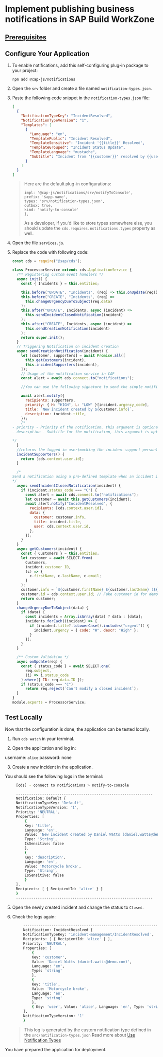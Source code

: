 # Implement publishing business notifications in SAP Build WorkZone

## [Prerequisites]((./mission-prerequisites/1-getting-started-with-alertnotification))
 
## Configure Your Application

1. To enable notifications, add this self-configuring plug-in package to your project:

   ```
   npm add @cap-js/notifications
   ```

2. Open the `srv` folder and create a file named `notification-types.json`. 


3. Paste the following code snippet in the `notification-types.json` file:

   ```json
   [
     {
       "NotificationTypeKey": "IncidentResolved",
       "NotificationTypeVersion": "1",
       "Templates": [
         {
           "Language": "en",
           "TemplatePublic": "Incident Resolved",
           "TemplateSensitive": "Incident '{{title}}' Resolved",
           "TemplateGrouped": "Incident Status Update",
           "TemplateLanguage": "mustache",
           "Subtitle": "Incident from '{{customer}}' resolved by {{user}}."
         }
       ]
     }
   ]
   ```

   > Here are the default plug-in configurations:
   >
   > ```notifications: {
   > impl: '@cap-js/notifications/srv/notifyToConsole',
   > prefix: '$app-name',
   > types: 'srv/notification-types.json',
   > outbox: true,
   > kind: 'notify-to-console'
   > },
   > ```
   >
   > As a developer, if you'd like to store types somewhere else, you should update the `cds.requires.notifications.types` property as well.

4. Open the file `services.js`.

5. Replace the code with following code:

   ```js
   const cds = require("@sap/cds");

   class ProcessorService extends cds.ApplicationService {
     /** Registering custom event handlers */
     async init() {
       const { Incidents } = this.entities;

       this.before("UPDATE", "Incidents", (req) => this.onUpdate(req));
       this.before("CREATE", "Incidents", (req) =>
         this.changeUrgencyDueToSubject(req.data)
       );
       this.after("UPDATE", Incidents, async (incident) =>
         this.sendIncidentClosedNotification(incident)
       );
       this.after("CREATE", Incidents, async (incident) =>
         this.sendCreationNotification(incident)
       );
       return super.init();
     }
     // Triggering Notification on incident creation
     async sendCreationNotification(incident) {
       let [customer, supporters] = await Promise.all([
         this.getCustomers(incident),
         this.incidentSupporters(incident),
       ]);
       // Usage of the notification service in CAP
       const alert = await cds.connect.to("notifications");

       //You can use the following signature to send the simple notification with title and description

       await alert.notify({
         recipients: supporters,
         priority: { H: "HIGH", L: "LOW" }[incident.urgency_code],
         title: `New incident created by ${customer.info}`,
         description: incident.title,
       });
       /*
   - priority - Priority of the notification, this argument is optional, it defaults to NEUTRAL
   - description - Subtitle for the notification, this argument is optional
   
   */
     }
     //returns the logged in user(mocking the incident support person)
     incidentSupporters() {
       return [cds.context.user.id];
     }

     /*
   Send a notification using a pre-defined template when an incident is resolved.
   */
     async sendIncidentClosedNotification(incident) {
       if (incident.status_code === "C") {
         const alert = await cds.connect.to("notifications");
         let customer = await this.getCustomers(incident);
         await alert.notify("IncidentResolved", {
           recipients: [cds.context.user.id],
           data: {
             customer: customer.info,
             title: incident.title,
             user: cds.context.user.id,
           },
         });
       }
     }
     async getCustomers(incident) {
       const { Customers } = this.entities;
       let customer = await SELECT.from(
         Customers,
         incident.customer_ID,
         (c) => {
           c.firstName, c.lastName, c.email;
         }
       );
       customer.info = `${customer.firstName} ${customer.lastName} (${customer.email})`;
       customer.id = cds.context.user.id; // Fake customer id for demo purposes only
       return customer;
     }
     changeUrgencyDueToSubject(data) {
       if (data) {
         const incidents = Array.isArray(data) ? data : [data];
         incidents.forEach((incident) => {
           if (incident.title?.toLowerCase().includes("urgent")) {
             incident.urgency = { code: "H", descr: "High" };
           }
         });
       }
     }

     /** Custom Validation */
     async onUpdate(req) {
       const { status_code } = await SELECT.one(
         req.subject,
         (i) => i.status_code
       ).where({ ID: req.data.ID });
       if (status_code === "C")
         return req.reject(`Can't modify a closed incident`);
     }
   }
   module.exports = ProcessorService;
   ```

## Test Locally

Now that the configuration is done, the application can be tested locally.

1. Run `cds watch` in your terminal.

2. Open the application and log in:

  username: `alice`
  password: none

3. Create a new incident in the application.

  You should see the following logs in the terminal:

   ```sh
        [cds] - connect to notifications > notify-to-console

        ---------------------------------------------------------------
        Notification: Default {
        NotificationTypeKey: 'Default',
        NotificationTypeVersion: '1',
        Priority: 'NEUTRAL',
        Properties: [
            {
            Key: 'title',
            Language: 'en',
            Value: 'New incident created by Daniel Watts (daniel.watts@demo.com)',
            Type: 'String',
            IsSensitive: false
            },
            {
            Key: 'description',
            Language: 'en',
            Value: 'Motorcycle broke',
            Type: 'String',
            IsSensitive: false
            }
        ],
        Recipients: [ { RecipientId: 'alice' } ]
        }
        ---------------------------------------------------------------

   ```

5. Open the newly created incident and change the status to `Closed`.

6. Check the logs again:

   ```sh
        ---------------------------------------------------------------
        Notification: IncidentResolved {
        NotificationTypeKey: 'incident-management/IncidentResolved',
        Recipients: [ { RecipientId: 'alice' } ],
        Priority: 'NEUTRAL',
        Properties: [
            {
            Key: 'customer',
            Value: 'Daniel Watts (daniel.watts@demo.com)',
            Language: 'en',
            Type: 'string'
            },
            {
            Key: 'title',
            Value: 'Motorcycle broke',
            Language: 'en',
            Type: 'string'
            },
            { Key: 'user', Value: 'alice', Language: 'en', Type: 'string' }
        ],
        NotificationTypeVersion: '1'
        }

   ```

   > This log is generated by the custom notification type defined in the `src/notification-types.json`
   > Read more about [Use Notification Types](src/notification-types.jsonhttps://github.com/cap-js/notifications?tab=readme-ov-file#use-notification-types)

You have prepared the application for deployment.
